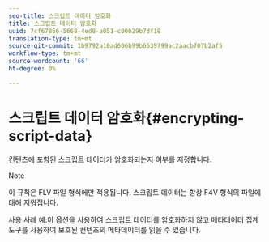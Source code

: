 ```yaml
---
seo-title: 스크립트 데이터 암호화
title: 스크립트 데이터 암호화
uuid: 7cf67866-5668-4ed8-a051-c00b29b7df18
translation-type: tm+mt
source-git-commit: 1b9792a10ad606b99b6639799ac2aacb707b2af5
workflow-type: tm+mt
source-wordcount: '66'
ht-degree: 0%

---
```



# 스크립트 데이터 암호화{#encrypting-script-data}

컨텐츠에 포함된 스크립트 데이터가 암호화되는지 여부를 지정합니다.

>[!NOTE]
>
>이 규칙은 FLV 파일 형식에만 적용됩니다. 스크립트 데이터는 항상 F4V 형식의 파일에 대해 지워집니다.

사용 사례 예:이 옵션을 사용하여 스크립트 데이터를 암호화하지 않고 메타데이터 집계 도구를 사용하여 보호된 컨텐츠의 메타데이터를 읽을 수 있습니다.
